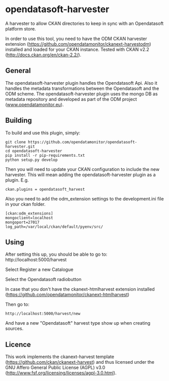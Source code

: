 opendatasoft-harvester
======================

A harvester to allow CKAN directories to keep in sync with an Opendatasoft platform store.

In order to use this tool, you need to have the ODM CKAN harvester extension (https://github.com/opendatamonitor/ckanext-harvestodm) installed and loaded for your CKAN instance. 
Tested with CKAN v2.2 (http://docs.ckan.org/en/ckan-2.2/).

General
---------
The opendatasoft-harvester plugin handles the Opendatasoft Api. Also it handles the metadata transformations between the Opendatasoft and the ODM scheme.
The opendatasoft-harvester plugin uses the mongo DB as metadata repository and developed as part of the ODM project (www.opendatamonitor.eu).

Building
---------

To build and use this plugin, simply:

    git clone https://github.com/opendatamonitor/opendatasoft-harvester.git
    cd opendatasoft-harvester
    pip install -r pip-requirements.txt
    python setup.py develop

Then you will need to update your CKAN configuration to include the new harvester.  This will mean adding the
opendatasoft-harvester plugin as a plugin.  E.g.

    ckan.plugins = opendatasoft_harvest

Also you need to add the odm_extension settings to the development.ini file in your ckan folder.  

    [ckan:odm_extensions]
    mongoclient=localhost
    mongoport=27017
    log_path=/var/local/ckan/default/pyenv/src/

Using
---------

After setting this up, you should be able to go to:
    http://localhost:5000/harvest

Select Register a new Catalogue

Select the Opendatasoft radiobutton

In case that you don't have the ckanext-htmlharvest extension installed (https://github.com/opendatamonitor/ckanext-htmlharvest)

Then go to:

    http://localhost:5000/harvest/new


And have a new "Opendatasoft" harvest type show up when creating sources.


Licence
---------

This work implements the ckanext-harvest template (https://github.com/ckan/ckanext-harvest) and thus 
licensed under the GNU Affero General Public License (AGPL) v3.0 (http://www.fsf.org/licensing/licenses/agpl-3.0.html).
